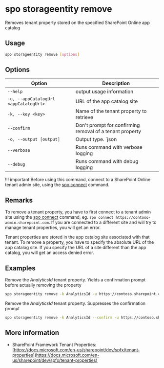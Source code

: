 # spo storageentity remove

Removes tenant property stored on the specified SharePoint Online app catalog

## Usage

```sh
spo storageentity remove [options]
```

## Options

Option|Description
------|-----------
`--help`|output usage information
`-u, --appCatalogUrl <appCatalogUrl>`|URL of the app catalog site
`-k, --key <key>`|Name of the tenant property to retrieve
`--confirm`|Don't prompt for confirming removal of a tenant property
`-o, --output [output]`|Output type. `json|text`. Default `text`
`--verbose`|Runs command with verbose logging
`--debug`|Runs command with debug logging

!!! important
    Before using this command, connect to a SharePoint Online tenant admin site, using the [spo connect](../connect.md) command.

## Remarks

To remove a tenant property, you have to first connect to a tenant admin site using the [spo connect](../connect.md) command, eg. `spo connect https://contoso-admin.sharepoint.com`. If you are connected to a different site and will try to manage tenant properties, you will get an error.

Tenant properties are stored in the app catalog site associated with that tenant. To remove a property, you have to specify the absolute URL of the app catalog site. If you specify the URL of a site different than the app catalog, you will get an access denied error.

## Examples

Remove the _AnalyticsId_ tenant property. Yields a confirmation prompt before actually removing the property

```sh
spo storageentity remove -k AnalyticsId -u https://contoso.sharepoint.com/sites/appcatalog
```

Remove the _AnalyticsId_ tenant property. Suppresses the confirmation prompt

```sh
spo storageentity remove -k AnalyticsId --confirm -u https://contoso.sharepoint.com/sites/appcatalog
```

## More information

- SharePoint Framework Tenant Properties: [https://docs.microsoft.com/en-us/sharepoint/dev/spfx/tenant-properties](https://docs.microsoft.com/en-us/sharepoint/dev/spfx/tenant-properties)